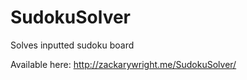 # SudokuSolver
Solves inputted sudoku board

Available here:  http://zackarywright.me/SudokuSolver/


